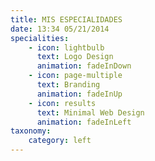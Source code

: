 ```yaml
---
title: MIS ESPECIALIDADES
date: 13:34 05/21/2014 
specialities:
    - icon: lightbulb
      text: Logo Design
      animation: fadeInDown
    - icon: page-multiple
      text: Branding 
      animation: fadeInUp
    - icon: results
      text: Minimal Web Design
      animation: fadeInLeft
taxonomy:
    category: left
---
```

